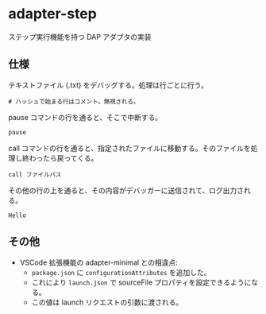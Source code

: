 # adapter-step

ステップ実行機能を持つ DAP アダプタの実装

## 仕様

テキストファイル (.txt) をデバッグする。処理は行ごとに行う。

```
# ハッシュで始まる行はコメント。無視される。
```

pause コマンドの行を通ると、そこで中断する。

```
pause
```

call コマンドの行を通ると、指定されたファイルに移動する。そのファイルを処理し終わったら戻ってくる。

```
call ファイルパス
```

その他の行の上を通ると、その内容がデバッガーに送信されて、ログ出力される。

```
Hello
```

## その他

- VSCode 拡張機能の adapter-minimal との相違点:
    - `package.json` に `configurationAttributes` を追加した。
    - これにより `launch.json` で sourceFile プロパティを設定できるようになる。
    - この値は launch リクエストの引数に渡される。

